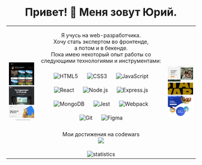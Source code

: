 <h1 align="center"> Привет! 👋  Меня зовут Юрий.</h1>

<table align="center" width="100%" height="500">
  <tr>
    <td width="16%">
      <div>
        <img src="assets/mesto.jpg">
        <img src="assets/russian-travel.jpg">
        <img src="assets/how-to-learn.gif">
      </div>
    </td>
    <td width="68%">
      <p align="center">
Я учусь на web-разработчика.<br>
Хочу стать экспертом во фронтенде,<br> а потом и в бекенде.<br>
Пока имею некоторый опыт работы со следующими технологиями и инструментами:
</p>
      <div align="center">     
        <img style="margin: 10px" src="https://profilinator.rishav.dev/skills-assets/html5-original-wordmark.svg" alt="HTML5" height="40" />  
        <img style="margin: 10px" src="https://profilinator.rishav.dev/skills-assets/css3-original-wordmark.svg" alt="CSS3" height="40" />  
        <img style="margin: 10px" src="https://profilinator.rishav.dev/skills-assets/javascript-original.svg" alt="JavaScript" height="40" />  
        <img style="margin: 10px" src="https://profilinator.rishav.dev/skills-assets/react-original-wordmark.svg" alt="React" height="40" />                   
        <img style="margin: 10px" src="https://profilinator.rishav.dev/skills-assets/nodejs-original-wordmark.svg" alt="Node.js" height="40" />
        <img style="margin: 10px" src="https://profilinator.rishav.dev/skills-assets/express-original-wordmark.svg" alt="Express.js" height="40" />
        <img style="margin: 10px" src="https://profilinator.rishav.dev/skills-assets/mongodb-original-wordmark.svg" alt="MongoDB" height="40" />        
        <img style="margin: 10px" src="https://profilinator.rishav.dev/skills-assets/jest.svg" alt="Jest" height="40" />
        <img style="margin: 10px" src="https://profilinator.rishav.dev/skills-assets/webpack-original.svg" alt="Webpack" height="40" />
        <img style="margin: 10px" src="https://profilinator.rishav.dev/skills-assets/git-scm-icon.svg" alt="Git" height="40" />
        <img style="margin: 10px" src="https://profilinator.rishav.dev/skills-assets/figma-icon.svg" alt="Figma" height="40" />    
      </div>  
        <br/>
        <div align="center">
Мои достижения на codewars<br>
          <img src="https://www.codewars.com/users/yamonsky/badges/small" style="top: 30px"/>
        </div>  
        <br/>
        <div align="center">
          <img src="https://github-readme-stats.vercel.app/api?username=YuryAmonsky" alt="statistics" />
        </div>
    </td>
    <td width="16%">
      <div>
        <img src="assets/giftstore.jpg">
        <img src="assets/starwars-intro.gif">
        <img src="assets/enlightment.jpg">
      </div>
    </td>  
 <tr>    
</table>  
